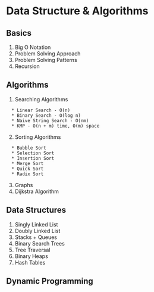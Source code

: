 # Data Structure & Algorithms

## Basics
1. Big O Notation
2. Problem Solving Approach
3. Problem Solving Patterns
4. Recursion

## Algorithms
1. Searching Algorithms
```
  * Linear Search - O(n)
  * Binary Search - O(log n)
  * Naive String Search - O(nm)
  * KMP - O(n + m) time, O(m) space
```
2. Sorting Algorithms
```
  * Bubble Sort
  * Selection Sort
  * Insertion Sort
  * Merge Sort
  * Quick Sort
  * Radix Sort
```
3. Graphs
4. Dijkstra Algorithm

## Data Structures
1. Singly Linked List
2. Doubly Linked List
3. Stacks + Queues
4. Binary Search Trees
5. Tree Traversal
6. Binary Heaps
7. Hash Tables

## Dynamic Programming